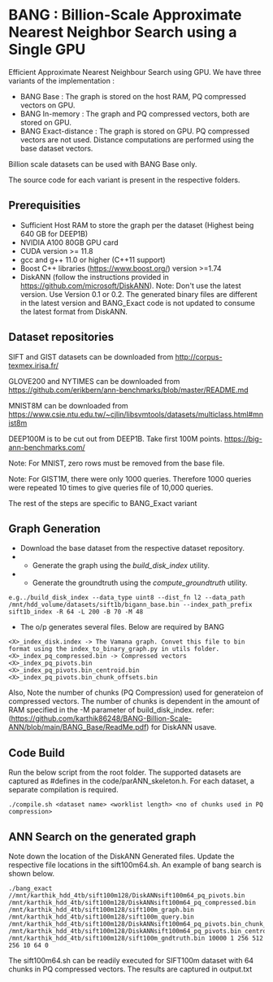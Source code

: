 # BANG : Billion-Scale Approximate Nearest Neighbor Search using a Single GPU

Efficient Approximate Nearest Neighbour Search using GPU. We have three variants of the implementation :
* BANG Base : The graph is stored on the host RAM, PQ compressed vectors on GPU.
* BANG In-memory : The graph and PQ compressed vectors, both are stored on GPU.
* BANG Exact-distance : The graph is stored on GPU. PQ compressed vectors are not used. Distance computations are performed using the base dataset vectors.

Billion scale datasets can be used with BANG Base only.

The source code for each variant is present in the respective folders.

## Prerequisities
* Sufficient Host RAM to store the graph per the dataset (Highest being 640 GB for DEEP1B)
* NVIDIA A100 80GB GPU card
* CUDA version >= 11.8
* gcc and g++ 11.0 or higher (C++11 support)
* Boost C++ libraries (https://www.boost.org/) version >=1.74
* DiskANN (follow the instructions provided in https://github.com/microsoft/DiskANN). Note: Don't use the latest version. Use  Version 0.1 or 0.2. The generated binary files are different in the latest version and BANG_Exact code is not updated to consume the latest format from DiskANN.

## Dataset repositories
SIFT and GIST datasets can be downloaded from http://corpus-texmex.irisa.fr/

GLOVE200 and NYTIMES can be downloaded from https://github.com/erikbern/ann-benchmarks/blob/master/README.md

MNIST8M can be downloaded from https://www.csie.ntu.edu.tw/~cjlin/libsvmtools/datasets/multiclass.html#mnist8m

DEEP100M is to be cut out from DEEP1B. Take first 100M points. https://big-ann-benchmarks.com/


Note: For MNIST, zero rows must be removed from the base file.

Note: For GIST1M, there were only 1000 queries. Therefore 1000 queries were repeated 10 times to give queries file of 10,000  queries.

The rest of the steps are specific to BANG_Exact variant
## Graph Generation
* Download the base dataset from the respective dataset repository.
* * Generate the graph using the *build_disk_index* utility.
* * Generate the groundtruth using the *compute_groundtruth* utility.

```
e.g../build_disk_index --data_type uint8 --dist_fn l2 --data_path /mnt/hdd_volume/datasets/sift1b/bigann_base.bin --index_path_prefix sift1b_index -R 64 -L 200 -B 70 -M 48
```
* The o/p generates several files. Below are required by BANG
```
<X>_index_disk.index -> The Vamana graph. Convet this file to bin format using the index_to_binary_graph.py in utils folder.
<X>_index_pq_compressed.bin -> Compressed vectors
<X>_index_pq_pivots.bin 
<X>_index_pq_pivots.bin_centroid.bin
<X>_index_pq_pivots.bin_chunk_offsets.bin
```
Also, Note the number of chunks (PQ Compression) used for generateion of compressed vectors. The number of chunks is dependent in the amount of RAM specified in the -M parameter of build_disk_index.
refer: (https://github.com/karthik86248/BANG-Billion-Scale-ANN/blob/main/BANG_Base/ReadMe.pdf) for DiskANN usave.
## Code Build
Run the below script from the root folder. The supported datasets are captured as #defines in the code/parANN_skeleton.h.
For each dataset, a separate compilation is required.
```
./compile.sh <dataset name> <worklist length> <no of chunks used in PQ compression>
```
## ANN Search on the generated graph
Note down the location of the DiskANN Generated files. Update the respective file locations in the sift100m64.sh. 
An example of bang search is shown below. 
```
./bang_exact //mnt/karthik_hdd_4tb/sift100m128/DiskANNsift100m64_pq_pivots.bin  /mnt/karthik_hdd_4tb/sift100m128/DiskANNsift100m64_pq_compressed.bin /mnt/karthik_hdd_4tb/sift100m128/sift100m_graph.bin  /mnt/karthik_hdd_4tb/sift100m128/sift100m_query.bin /mnt/karthik_hdd_4tb/sift100m128/DiskANNsift100m64_pq_pivots.bin_chunk_offsets.bin /mnt/karthik_hdd_4tb/sift100m128/DiskANNsift100m64_pq_pivots.bin_centroid.bin  /mnt/karthik_hdd_4tb/sift100m128/sift100m_gndtruth.bin 10000 1 256 512 256 10 64 0

```
The sift100m64.sh can be readily executed for SIFT100m dataset with 64 chunks in PQ compressed vectors.
The results are captured in output.txt



